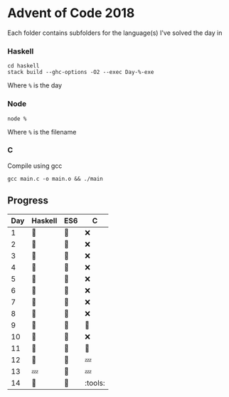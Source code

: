 # Advent of Code 2018

Each folder contains subfolders for the language(s) I've solved the day in

### Haskell

```shell
cd haskell
stack build --ghc-options -O2 --exec Day-%-exe
```
Where `%` is the day

### Node
```shell
node %
```
Where `%` is the filename

### C
Compile using gcc
```shell
gcc main.c -o main.o && ./main
```

## Progress

| Day | Haskell | ES6        | C       |
| --- | ------- | ---------- | ------- |
| 1   | :tada:  | :tada:     | :x:     |
| 2   | :tada:  | :tada:     | :x:     |
| 3   | :tada:  | :thinking: | :x:     |
| 4   | :tada:  | :thinking: | :x:     |
| 5   | :tada:  | :tada:     | :x:     |
| 6   | :tada:  | :thinking: | :x:     |
| 7   | :tada:  | :thinking: | :x:     |
| 8   | :tada:  | :thinking: | :x:     |
| 9   | :tada:  | :thinking: | :tada:  |
| 10  | :tada:  | :thinking: | :x:     |
| 11  | :tada:  | :thinking: | :tada:  |
| 12  | :tada:  | :thinking: | :zzz:   |
| 13  | :zzz:   | :tada:     | :zzz:   |
| 14  | :tada:  | :thinking: | :tools: |